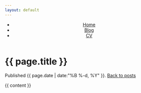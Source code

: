 ```yaml
---
layout: default
---
```

<header>
    <nav>
        <ul>
            <li><a href="/">Home</a></li>
            <li><a href="/blog.html" class="active">Blog</a></li>
            <li><a href="/cv.html">CV</a></li>
        </ul>
    </nav>
</header>

<h1>{{ page.title }}</h1>

<p id="post-metadata">Published {{ page.date | date:"%B %-d, %Y" }}. <a href="/blog.html">Back to posts</a></p>

{{ content }}


